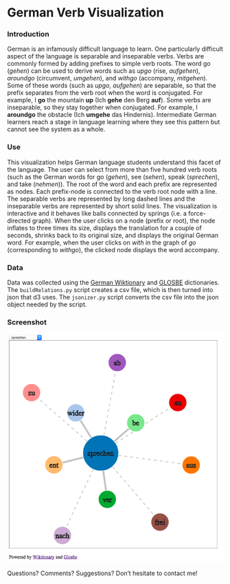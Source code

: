 # German Verb Visualization

### Introduction
German is an infamously difficult language to learn. One particularly difficult aspect of the language is separable and inseparable verbs. Verbs are commonly formed by adding prefixes to simple verb roots. The word go (*gehen*) can be used to derive words such as *upgo* (rise, *aufgehen*), *aroundgo* (circumvent, *umgehen*), and *withgo* (accompany, *mitgehen*). Some of these words (such as *upgo*, *aufgehen*) are separable, so that the prefix separates from the verb root when the word is conjugated. For example, I **go** the mountain **up** (Ich **gehe** den Berg **auf**). Some verbs are inseparable, so they stay together when conjugated. For example, I **aroundgo** the obstacle (Ich **umgehe** das Hindernis). Intermediate German learners reach a stage in language learning where they see this pattern but cannot see the system as a whole.


### Use
This visualization helps German language students understand this facet of the language. The user can select from more than five hundred verb roots (such as the German words for go (*gehen*), see (*sehen*), speak (*sprechen*), and take (*nehmen*)). The root of the word and each prefix are represented as nodes. Each prefix-node is connected to the verb root node with a line. The separable verbs are represented by long dashed lines and the inseparable verbs are represented by short solid lines. The visualization is interactive and it behaves like balls connected by springs (i.e. a force-directed graph). When the user clicks on a node (prefix or root), the node inflates to three times its size, displays the translation for a couple of seconds, shrinks back to its original size, and displays the original German word. For example, when the user clicks on *with* in the graph of *go* (corresponding to *withgo*), the clicked node displays the word accompany.


### Data
Data was collected using the [German Wiktionary](https://de.wiktionary.org/wiki/Wiktionary:Hauptseite) and [GLOSBE](https://en.glosbe.com/) dictionaries. The `buildRelations.py` script creates a csv file, which is then turned into json that d3 uses. The `jsonizer.py` script converts the csv file into the json object needed by the script. 

### Screenshot
![German Verb Visualization Screenshot](vizViz.png)

Questions? Comments? Suggestions? Don’t hesitate to contact me!